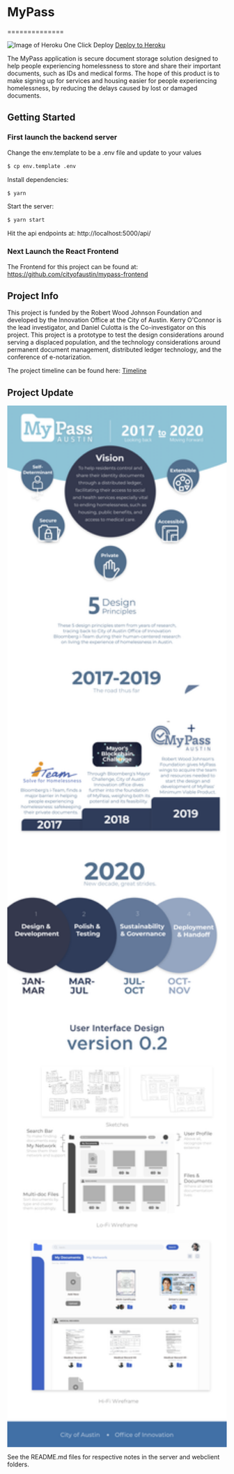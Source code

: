# MyPass

==============

![Image of Heroku One Click Deploy](https://www.herokucdn.com/deploy/button.svg)
[Deploy to Heroku](https://www.heroku.com/deploy/?template=https://github.com/cityofaustin/mypass/tree/heroku)

The MyPass application is secure document storage solution designed to help people experiencing homelessness to store and share their important documents, such as IDs and medical forms. The hope of this product is to make signing up for services and housing easier for people experiencing homelessness, by reducing the delays caused by lost or damaged documents.

## Getting Started

### First launch the backend server

Change the env.template to be a .env file and update to your values

```bash
$ cp env.template .env
```

Install dependencies:

```bash
$ yarn
```

Start the server:

```bash
$ yarn start
```

Hit the api endpoints at: http://localhost:5000/api/

### Next Launch the React Frontend

The Frontend for this project can be found at: https://github.com/cityofaustin/mypass-frontend

## Project Info

This project is funded by the Robert Wood Johnson Foundation and developed by the Innovation Office at the City of Austin. Kerry O'Connor is the lead investigator, and Daniel Culotta is the Co-investigator on this project. This project is a prototype to test the design considerations around serving a displaced population, and the technology considerations around permanent document management, distributed ledger technology, and the conference of e-notarization.

The project timeline can be found here: [Timeline](https://docs.google.com/spreadsheets/d/1kMICJU_4RQoiki9yyuenM59W-u7ECp5vaF7qTbelfvQ/edit?usp=sharing)

## Project Update

<img src="/docs/MyPassOverview.png" align="middle" width="900" >

See the README.md files for respective notes in the server and webclient folders.

